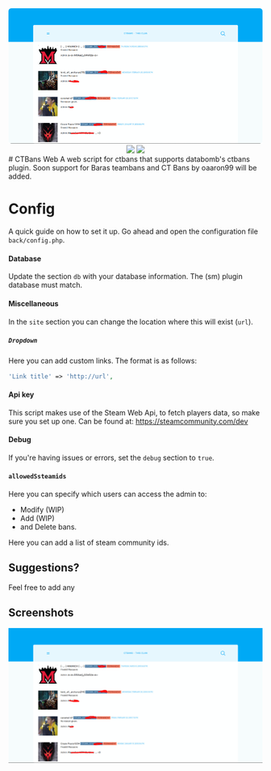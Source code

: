 <div style="text-align: center">
    <img src="./screenshot-m.png" />
    <img src="https://img.shields.io/badge/built%20with-vue-brightgreen" />
    <img src="https://img.shields.io/badge/built%20with-php-777bb3" />
</div>
# CTBans Web
A web script for ctbans that supports databomb's ctbans plugin. 
Soon support for Baras teambans and CT Bans by oaaron99 will be added.

# Config
A quick guide on how to set it up.
Go ahead and open the configuration file `back/config.php`.

#### Database
Update the section `db` with your database information. The (sm) plugin database must match.

#### Miscellaneous
In the `site` section you can change the location where this will exist (`url`).  
##### `Dropdown` 
Here you can add custom links. The format is as follows:  
```php
'Link title' => 'http://url',
```

#### Api key
This script makes use of the Steam Web Api, to fetch players data, so make sure you set up one.
Can be found at: https://steamcommunity.com/dev

#### Debug
If you're having issues or errors, set the `debug` section to `true`.

#### `allowedSsteamids`
Here you can specify which users can access the admin to:  
* Modify (WIP)
* Add (WIP)
* and Delete bans.

Here you can add a list of steam community ids.

## Suggestions?
Feel free to add any 

## Screenshots
![](screenshot.PNG)